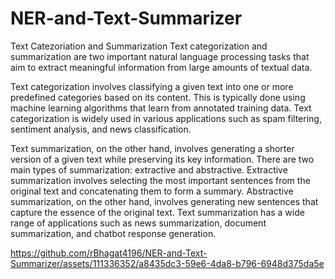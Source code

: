# NER-and-Text-Summarizer
Text Catezoriation and Summarization
Text categorization and summarization are two important natural language processing tasks that aim to extract meaningful information from large amounts of textual data.

Text categorization involves classifying a given text into one or more predefined categories based on its content. This is typically done using machine learning algorithms that learn from annotated training data. Text categorization is widely used in various applications such as spam filtering, sentiment analysis, and news classification.

Text summarization, on the other hand, involves generating a shorter version of a given text while preserving its key information. There are two main types of summarization: extractive and abstractive. Extractive summarization involves selecting the most important sentences from the original text and concatenating them to form a summary. Abstractive summarization, on the other hand, involves generating new sentences that capture the essence of the original text. Text summarization has a wide range of applications such as news summarization, document summarization, and chatbot response generation.


https://github.com/rBhagat4196/NER-and-Text-Summarizer/assets/111336352/a8435dc3-59e6-4da8-b796-6948d375da5e

